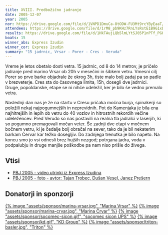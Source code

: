 ```yaml
---
title: XVIII. Predbožično jadranje
date: 2005-12-07
year: 2005
nor: https://drive.google.com/file/d/1VNPD1DmuCa-8tODW-FU3Mt9rcYByEaaT/view?usp=sharing
attendees: https://drive.google.com/file/d/1rM8_pb9KHz7RnLYsRstE1B9G1xDwdV-g/view?usp=sharing
results: https://drive.google.com/file/d/1HkTAujLQb5lmLYtSJ05P1nPTf_PGHXu5/view?usp=sharing
boats: 15
winner_abs: Express Izudin
winner_cor: Express Izudin
summary: "15 jadrnic, Vrsar - Porer - Cres - Veruda"
---
```


Vreme je letos obetalo dosti vetra. 15 jadrnic, od 8 do 14 metrov, je pričelo jadranje pred marino Vrsar ob 20h v mesečini in šibkem vetru. Vmesni cilj Porer so prve barke objadrale že okrog 3h, tiste malo bolj zadaj pa so padle v brezveterje. Cres sta do časovnega limita, 15h, dosegli dve jadrnici. Druge, popoldanske, etape se ni nihče udeležil, ker je bilo še vedno premalo vetra.

Naslednji dan nas je že na startu v Cresu pričaka močna burja, spinakerji so položili nekaj najpogumnejših in neprevidnih. Pot do Kamenjaka je bila ena najhitrejših in lepih ob vetru do 40 vozlov in hitrostnih rekordih večine udeležencev. Pred Verudo so nas postavili na realna tla jadralci v laserjih, ki so pogumno premagovali močan veter. Še zadnji dve etapi v močnem bočnem vetru, ki je čedalje bolj obračal na sever, tako da je bil nekaterim barkam Červar kar težko dosegljiv. Do zadnjega trenutka je bilo napeto. Na koncu smo jo vsi odnesli brez hujših nezgod; potrgana jadra, voda v podpalubju in druge manjše poškodbe pa nam niso prišle do živega.

## Vtisi
 - [PBJ 2005 - video utrinki iz Express Izudina](http://www.youtube.com/watch?v=83Y-Jg3TjC0)
 - [PBJ 2005 - foto - avtor: Tajan Trobec, Dušan Vesel, Janez Prešern](https://photos.app.goo.gl/diWWysjAneSiGtvB6)


## Donatorji in sponzorji

[{% image "assets/sponsor/marina-vrsar.jpg", "Marina Vrsar" %}](http://montraker.hr/)
[{% image "assets/sponsor/marina-crvar.jpg", "Marina Črvar" %}]()
[{% image "assets/sponsor/socomec-sicon.gif", "socomec sicon UPS" %}]()
[{% image "assets/sponsor/kd.gif", "KD Group" %}]()
[{% image "assets/sponsor/triton-basler.jpg", "Triton" %}]()
